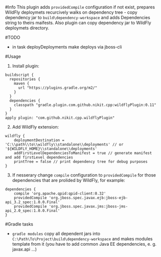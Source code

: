 #Info
This plugin adds `providedCompile` configuration if not exist,
prepares WildFly deploymets recurcively walks on dependency
tree - copy dependency jar to `build\dependency-workspace` and
adds Dependencies string to theirs maifests.
Also plugin can copy dependency jar to WildFly deploymets directory.

#TODO
* in task deployDeployments make deploys via jboss-cli

#Usage
1. Install plugin:  
```
buildscript {
  repositories {
    maven {
      url "https://plugins.gradle.org/m2/"
    }
  }
  dependencies {
    classpath "gradle.plugin.com.github.nikit.cpp:wildflyPlugin:0.11"
  }
}
apply plugin: "com.github.nikit.cpp.wildflyPlugin"
```
2. Add WildFly extension:  
```
wildfly {
	deploymentDestination = 'C:\\path\\to\\wildfly\\standalone\\deployments' // or '${WILDFLY_HOME}\\standalone\\deployments'
	addFirstLevelDependenciesToManifest = true // generate manifest and add firstLevel dependencies
	printTree = false // print dependency tree for debug purposes
}
```
3. If nesserary change `compile` configuration to `providedCompile` for those dependencies that are prolided by WildFly,
for example:  
```
dependencies {
	compile 'org.apache.qpid:qpid-client:0.32'
	providedCompile 'org.jboss.spec.javax.ejb:jboss-ejb-api_3.2_spec:1.0.0.Final'
	providedCompile 'org.jboss.spec.javax.jms:jboss-jms-api_2.0_spec:1.0.0.Final'
}
```

#Gradle tasks
* `gradle modules` copy all dependent jars into `C:\Path\To\Project\build\dependency-workspace`
and makes modules template from it (you have to add common Java EE dependencies, e. g. javax.api ...)